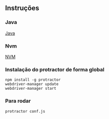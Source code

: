## Instruções

### Java
[Java](https://www.oracle.com/technetwork/pt/java/javase/downloads/jdk8-downloads-2133151.html)

### Nvm 
[NVM](https://github.com/coreybutler/nvm-windows/releases)

### Instalação do protractor de forma global
```
npm install -g protractor
webdriver-manager update
webdriver-manager start
```

### Para rodar
```
protractor conf.js
```